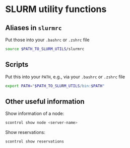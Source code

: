 # SLURM utility functions


## Aliases in `slurmrc`

Put those into your `.bashrc` or `.zshrc` file

```bash
source $PATH_TO_SLURM_UTILS/slurmrc
```


## Scripts

Put this into your `PATH`, e.g., via your `.bashrc` or `.zshrc` file

```bash
export PATH="$PATH_TO_SLURM_UTILS/bin:$PATH"
```


## Other useful information

Show information of a node:
```bash
scontrol show node <server-name>
```

Show reservations:
```bash
scontrol show reservations
```
